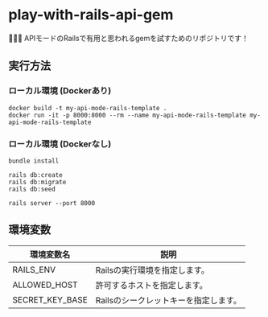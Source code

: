 # play-with-rails-api-gem

🎇🎇🎇 APIモードのRailsで有用と思われるgemを試すためのリポジトリです！  

## 実行方法

### ローカル環境 (Dockerあり)

```shell
docker build -t my-api-mode-rails-template .
docker run -it -p 8000:8000 --rm --name my-api-mode-rails-template my-api-mode-rails-template
```

### ローカル環境 (Dockerなし)

```shell
bundle install

rails db:create
rails db:migrate
rails db:seed

rails server --port 8000
```

## 環境変数

| 環境変数名 | 説明 |
| --- | --- |
| RAILS_ENV | Railsの実行環境を指定します。 |
| ALLOWED_HOST | 許可するホストを指定します。 |
| SECRET_KEY_BASE | Railsのシークレットキーを指定します。 |
